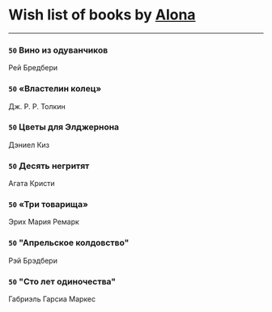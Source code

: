 # Wish list of books by [Alona](https://www.facebook.com/app_scoped_user_id/320700111602997/)
---

### `50` Вино из одуванчиков
Рей Бредбери

### `50` «Властелин колец»
Дж. Р. Р. Толкин

### `50` Цветы для Элджернона
Дэниел Киз

### `50` Десять негритят
Агата Кристи

### `50` «Три товарища»
Эрих Мария Ремарк

### `50` "Апрельское колдовство"
Рэй Брэдбери

### `50` "Сто лет одиночества"
Габриэль Гарсиа Маркес

